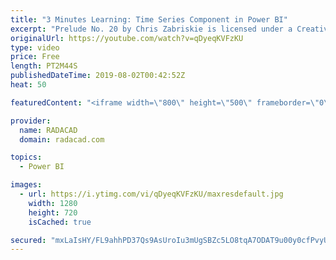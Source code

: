 ```yaml
---
title: "3 Minutes Learning: Time Series Component in Power BI"
excerpt: "Prelude No. 20 by Chris Zabriskie is licensed under a Creative Commons Attribution license (https://creativecommons.org/licenses/...) Source: http://chriszabriskie.com/preludes/ Artist: http://chriszabriskie.com/"
originalUrl: https://youtube.com/watch?v=qDyeqKVFzKU
type: video
price: Free
length: PT2M44S
publishedDateTime: 2019-08-02T00:42:52Z
heat: 50

featuredContent: "<iframe width=\"800\" height=\"500\" frameborder=\"0\" src=\"https://www.youtube.com/embed/qDyeqKVFzKU\" allow=\"accelerometer; autoplay; encrypted-media; gyroscope; picture-in-picture\" allowfullscreen></iframe>"

provider:
  name: RADACAD
  domain: radacad.com

topics:
  - Power BI

images:
  - url: https://i.ytimg.com/vi/qDyeqKVFzKU/maxresdefault.jpg
    width: 1280
    height: 720
    isCached: true

secured: "mxLaIsHY/FL9ahhPD37Qs9AsUroIu3mUgSBZc5LO8tqA7ODAT9u00y0cfPvyU+xlF+sysHXkU2s2GCltWmj1Ltu7juf54tdWiche+vZyO85Ym8QDUArxwkwdGqV9v7ClF5YWKNwISyZKvOUm6z5BBz6kO1axRAfe3VOKg4W2Vom+98TsAqI3BJ3F2nm8b3MbX96Lql2u6ELPop9+5MEU214eeMrKRGCnDgSqK7ygo/QpgNpN8itimohCMxK/p6u4BExX4uKDya+ohDqBoIfsda/QGIN7Nl+uOVh109qT1AOdB/x1lXc5zZo1epJ0y5Z4a/QlQ+ZgsfcEOPGBCetLsKlCbVsrLMC/AOeiD5fPMx8apa1Mzu9R7MREBA4FPktnls3HtBkOuOqJ6t0clOVB2uOdGfec0twkYDL04B/CVTM=;mbYRH7x8LqKR6qbhZ/2hZg=="
---
```


